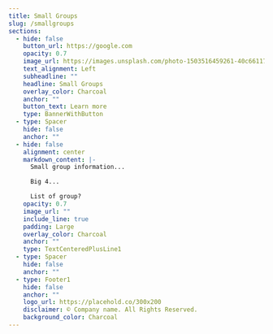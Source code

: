 ```yaml
---
title: Small Groups
slug: /smallgroups
sections:
  - hide: false
    button_url: https://google.com
    opacity: 0.7
    image_url: https://images.unsplash.com/photo-1503516459261-40c66117780a
    text_alignment: Left
    subheadline: ""
    headline: Small Groups
    overlay_color: Charcoal
    anchor: ""
    button_text: Learn more
    type: BannerWithButton
  - type: Spacer
    hide: false
    anchor: ""
  - hide: false
    alignment: center
    markdown_content: |-
      Small group information...

      Big 4...

      List of group?
    opacity: 0.7
    image_url: ""
    include_line: true
    padding: Large
    overlay_color: Charcoal
    anchor: ""
    type: TextCenteredPlusLine1
  - type: Spacer
    hide: false
    anchor: ""
  - type: Footer1
    hide: false
    anchor: ""
    logo_url: https://placehold.co/300x200
    disclaimer: © Company name. All Rights Reserved.
    background_color: Charcoal
---
```

